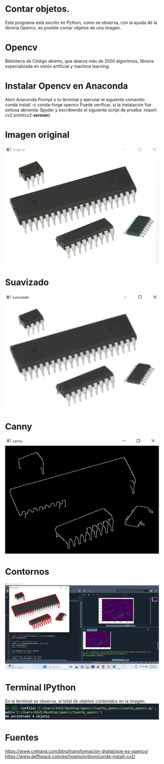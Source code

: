 # Contar objetos.
Este programa está escrito en Python, como se observa, con la ayuda de la librería Opencv, es posible contar objetos de una imagen.

# Opencv
Biblioteca de Código abierto, que abarca más de 2500 algoritmos, librería especializada en visión artificial y machine learning.

# Instalar Opencv en Anaconda
Abrir Anaconda Prompt o tu terminal y ejecutar el siguiente comando:
conda install -c conda-forge opencv
Puede verificar, si la instalación fue exitosa abriendo Spyder y escribiendo el siguiente script de prueba:
import cv2
print(cv2.__version__)

# Imagen original
![Image text](https://github.com/jogonzalez90/Cuenta_opencv/blob/main/Cuenta_opencv/original.jpg)

# Suavizado
![Image text](https://github.com/jogonzalez90/Cuenta_opencv/blob/main/Cuenta_opencv/suavizado.jpg)

# Canny
![Image text](https://github.com/jogonzalez90/Cuenta_opencv/blob/main/Cuenta_opencv/canny.jpg)

# Contornos
![Image text](https://github.com/jogonzalez90/Cuenta_opencv/blob/main/Cuenta_opencv/contornos.jpg)

# Terminal IPython
En la terminal se observa, el total de objetos contenidos en la imagen.
![Image text](https://github.com/jogonzalez90/Cuenta_opencv/blob/main/Cuenta_opencv/Terminal.jpg)

# Fuentes
https://www.crehana.com/blog/transformacion-digital/que-es-opencv/
https://www.delftstack.com/es/howto/python/conda-install-cv2/
